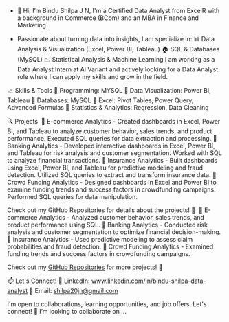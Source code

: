- 👋 Hi, I’m Bindu Shilpa J N, I'm a Certified Data Analyst from ExcelR with a background in Commerce (BCom) and an MBA in Finance and Marketing.
  
- Passionate about turning data into insights, I am specialize in:
📊 Data Analysis & Visualization (Excel, Power BI, Tableau)
🏠 SQL & Databases (MySQL)
📉 Statistical Analysis & Machine Learning
  I am working as a  Data Analyst Intern at Ai Variant and actively looking for a Data Analyst role where I can apply my skills and grow in the field.

📈 Skills & Tools
🔹 Programming: MYSQL
🔹 Data Visualization: Power BI, Tableau
🔹 Databases: MySQL
🔹 Excel: Pivot Tables, Power Query, Advanced Formulas
🔹 Statistics & Analytics: Regression, Data Cleaning 

🔍 Projects 
🔹 E-commerce Analytics - Created dashboards in Excel, Power BI, and Tableau to analyze customer behavior, sales trends, and product performance. 
                          Executed SQL queries for data extraction and processing.
🔹 Banking Analytics -    Developed interactive dashboards in Excel, Power BI, and Tableau for risk analysis and customer segmentation. Worked with SQL to analyze financial transactions.
🔹 Insurance Analytics -  Built dashboards using Excel, Power BI, and Tableau for predictive modeling and fraud detection. Utilized SQL queries to extract and transform insurance data.
🔹 Crowd Funding Analytics - Designed dashboards in Excel and Power BI to examine funding trends and success factors in crowdfunding campaigns. 
                             Performed SQL queries for data manipulation.

Check out my GitHub Repositories for details about the projects! 🚀 
🔹 E-commerce Analytics - Analyzed customer behavior, sales trends, and product performance using SQL. 
🔹 Banking Analytics - Conducted risk analysis and customer segmentation to optimize financial decision-making.  
🔹 Insurance Analytics - Used predictive modeling to assess claim probabilities and fraud detection.
🔹 Crowd Funding Analytics - Examined funding trends and success factors in crowdfunding campaigns.

Check out my [GitHub Repositories](https://github.com/shilpa20jn?tab=repositories) for more projects! 🚀

📫 Let's Connect!
🔗 LinkedIn: www.linkedin.com/in/bindu-shilpa-data-analyst
📧 Email: shilpa20jn@gmail.com

I'm open to collaborations, learning opportunities, and job offers. Let's connect!
💞️ I’m looking to collaborate on ...


<!---
shilpa20jn/shilpa20jn is a ✨ special ✨ repository because its `README.md` (this file) appears on your GitHub profile.
You can click the Preview link to take a look at your changes.
--->
